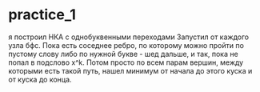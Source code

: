 # practice_1
я построил НКА с однобуквенными переходами
Запустил от каждого узла бфс. Пока есть соседнее ребро, по которому можно пройти по пустому слову либо по нужной букве - шед дальше, и так, пока не попал в подслово x^k. Потом просто по всем парам вершин, между которыми есть такой путь, нашел минимум от начала до этого куска и от куска до конца.
